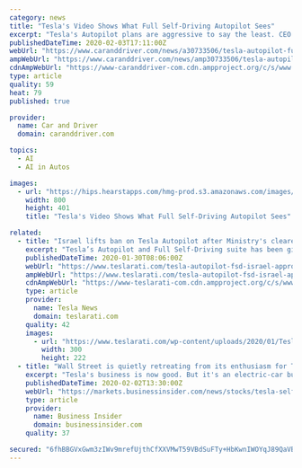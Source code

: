```yaml
---
category: news
title: "Tesla's Video Shows What Full Self-Driving Autopilot Sees"
excerpt: "Tesla's Autopilot plans are aggressive to say the least. CEO Elon Musk has noted that the company's current-generation vehicles already have the hardware for Full Self-Driving (FSD). The limiting factor, according to Musk, is the software. Clearly, the CEO wants self-driving, so to make it a reality, the Autopilot team is now recruiting via the ..."
publishedDateTime: 2020-02-03T17:11:00Z
webUrl: "https://www.caranddriver.com/news/a30733506/tesla-autopilot-full-self-driving-video/"
ampWebUrl: "https://www.caranddriver.com/news/amp30733506/tesla-autopilot-full-self-driving-video/"
cdnAmpWebUrl: "https://www-caranddriver-com.cdn.ampproject.org/c/s/www.caranddriver.com/news/amp30733506/tesla-autopilot-full-self-driving-video/"
type: article
quality: 59
heat: 79
published: true

provider:
  name: Car and Driver
  domain: caranddriver.com

topics:
  - AI
  - AI in Autos

images:
  - url: "https://hips.hearstapps.com/hmg-prod.s3.amazonaws.com/images/algorithms-1580508501.jpeg?crop=1.00xw:0.802xh;0,0.120xh&resize=1200:*"
    width: 800
    height: 401
    title: "Tesla's Video Shows What Full Self-Driving Autopilot Sees"

related:
  - title: "Israel lifts ban on Tesla Autopilot after Ministry's clearer understanding of Full Self-Driving features"
    excerpt: "Tesla’s Autopilot and Full Self-Driving suite has been given the green light for use in Israel by the country’s Ministry of Transport and Road Safety unit. The decision comes on the heels of the Ministry’s decision from earlier this month to ban the use of Tesla’s driving-assist feature. Members of the Ministry initially banned Tesla ..."
    publishedDateTime: 2020-01-30T08:06:00Z
    webUrl: "https://www.teslarati.com/tesla-autopilot-fsd-israel-approval/"
    ampWebUrl: "https://www.teslarati.com/tesla-autopilot-fsd-israel-approval/amp/"
    cdnAmpWebUrl: "https://www-teslarati-com.cdn.ampproject.org/c/s/www.teslarati.com/tesla-autopilot-fsd-israel-approval/amp/"
    type: article
    provider:
      name: Tesla News
      domain: teslarati.com
    quality: 42
    images:
      - url: "https://www.teslarati.com/wp-content/uploads/2020/01/Tesla-China-2020.4-Software-Update-4-300x222.jpg"
        width: 300
        height: 222
  - title: "Wall Street is quietly retreating from its enthusiasm for Tesla's self-driving car plans (TSLA)"
    excerpt: "Tesla's business is now good. But it's an electric-car business, and the transportation-of-the-future narrative has shifted to self-driving cars. Tesla is working on an autonomous solution, but the likes of Waymo and Cruise are far ahead. Visit Business Insider's homepage for more stories. The year 2019 was a pivot in the story about the future ..."
    publishedDateTime: 2020-02-02T13:30:00Z
    webUrl: "https://markets.businessinsider.com/news/stocks/tesla-self-driving-tech-wall-street-getting-bored-waymo-cruise-2020-1-1028865731"
    type: article
    provider:
      name: Business Insider
      domain: businessinsider.com
    quality: 37

secured: "6fhBBGVxGwm3zIWv9mrefUjthCfXXVMwT59VBdSuFTy+HbKwnIWOYqJ89QaVBqKpH/7gFvUR/CPyllBvg35q50BrymE9v6TQ/X1aH7gynaKxSv6PHPqra176BV2HYD3o9u9gmGwGB0a6LNr+3YNa6ewBtO6GsQRoSASnpOKXyiqfL9YdGZk6+yOk1AU/nXjOuoXh1KEKIBapxEASsHhtVpUSOaoBJJxcB3/tS9ZjAMJaFduQRhXlfLT2wDZ/CYFDDoQt332ChGlmCFb32UkwffzoD5n/Eci0gqOEuGGQkMqllx+v5yIURh/eozoA3sw7sMwKi1yDNVkW5QtpKpCde4hy87L3XRcxhL/rC8Nr3nlXh68h4zq+SUli6L9IfXxo02XrTKXRi41lYGpyd2F5jMS/OnUy2JoJ5+Qv1o0nCG1iGjC+HZXxumy05mK6MTXEzqAQn6IiXvAJHyU72PxR+1KGvKhqdeBw8OpXvYrBp84=;iJCFxQWJprZBdtMVPjWBUA=="
---
```


